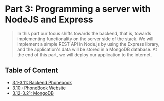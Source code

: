 # Part 3: Programming a server with NodeJS and Express

> In this part our focus shifts towards the backend, that is, towards implementing functionality on the server side of the stack. We will implement a simple REST API in Node.js by using the Express library, and the application's data will be stored in a MongoDB database. At the end of this part, we will deploy our application to the internet.

## Table of Content

- [3.1-3.11: Backend Phonebook](./backend-phonebook)
- [3.10 : PhoneBook Website](https://peaceful-shelf-14414-c1b424c5f661.herokuapp.com/)
- [3.12-3.21: MongoDB](./backend-phonebook/)
